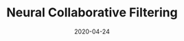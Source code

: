 ---
title: 'Neural Collaborative Filtering'
date: 2020-04-24
permalink: /paper_review/2020/04/24/Neural_Collaborative_Filtering
category:
  - review
tags:
  - Recommender System
  - Collaborative Filtering
---